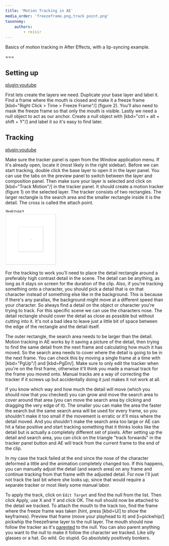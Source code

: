 ```yaml
---
title: 'Motion Tracking in AE'
media_order: 'freezeframe.png,track point.png'
taxonomy:
    authors:
        - reisir
---
```


Basics of motion tracking in After Effects, with a lip-syncing example.

===

## Setting up

[plugin:youtube](https://youtu.be/RPNNXcOEYYo)

First lets create the layers we need. Duplicate your base layer and label it. Find a frame where the mouth is closed and make it a freeze frame [kbd="Right Click > Time > Freeze Frame"/] (figure 2). You'll also need to mask the freeze frame so that only the mouth is visible. Lastly we need a null object to act as our anchor. Create a null object with [kbd="ctrl + alt + shift + Y"/] and label it so it's easy to find later. 

## Tracking

[plugin:youtube](https://youtu.be/UAKTXgC5TWM)

Make sure the tracker panel is open from the Window application menu. If it's already open, locate it (most likely in the right sidebar). Before we can start tracking, double click the base layer to open it in the layer panel. You can use the tabs on the preview panel to switch between the layer and composition panel. Then make sure your layer is selected and click on [kbd="Track Motion"/] in the tracker panel. It should create a motion tracker (figure 1) on the selected layer. The tracker consists of two rectangles. The larger rectangle is the search area and the smaller rectangle inside it is the detail. The cross is called the attach point.

![motion tracker](track%20point.png)

For the tracking to work you'll need to place the detail rectangle around a preferably high contrast detail in the scene. The detail can be anything, as long as it stays on screen for the duration of the clip. Also, if you're tracking something onto a character, you should pick a detail that is on that character instead of something else like in the background. This is because if there's any parallax, the background might move at a different speed than your character. So always find a detail on the object or character you're trying to track. For this specific scene we can use the characters nose. The detail rectangle should cover the detail as close as possible but without cutting into it. It's not a bad idea to leave just a little bit of space between the edge of the rectangle and the detail itself.

The outer rectangle, the search area needs to be larger than the detail. Motion tracking in AE works by it saving a picture of the detail, then trying to find the same detail from the next frame and calculating how much it has moved. So the search area needs to cover where the detail is going to be in the next frame. You can check this by moving a single frame at a time with [kbd="PgUp"/] and [kbd=PgDn/]. Make sure to only edit the tracker when you're on the first frame, otherwise it'll think you made a manual track for the frame you moved onto. Manual tracks are a way of correcting the tracker if it screws up but accidentally doing it just makes it not work at all.

If you know which way and how much the detail will move (which you should now that you checked) you can grow and move the search area to cover around that area (you can move the search area by clicking and dragging the very edge of it). The smaller you can make the area the faster the search but the same search area will be used for every frame, so you shouldn't make it too small if the movement is erratic or it'll miss where the detail moved. And you shouldn't make the search area too large or AE can hit a false positive and start tracking something that it thinks looks like the detail but is actually a completely different set of pixels. After setting up the detail and search area, you can click on the triangle "track forwards" in the tracker panel button and AE will track from the current frame to the end of the clip. 

In my case the track failed at the end since the nose of the character deformed a little and the animation completely changed too. If this happens, you can manually adjust the detail (and search area) on any frame and continue tracking from that frame with the adjusted detail. For now I'll just not track the last bit where she looks up, since that would require a separate tracker or most likely some manual labor.

To apply the track, click on `Edit Target` and find the null from the list. Then click Apply, use X and Y and click OK. The null should now be attached to the detail we tracked. To attach the mouth to the track too, find the frame where the freeze frame was taken (hint, press [kbd=U/] to show the keyframes). Preview that frame (move your playhead to it) and [i=pickwhip/] pickwhip the freezeframe layer to the null layer. The mouth should now follow the tracker as it's [parented](/after-effects/transforms#parenting) to the null. You can also parent anything you want to the null to make it follow the character we tracked. Like silly glasses or a hat. Go wild. Go stupid. Go absolutely positively bonkers.
